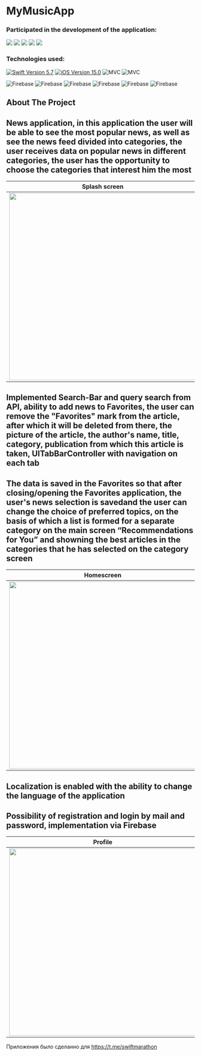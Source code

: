 # MyMusicApp

### Participated in the development of the application:
<p align="left"> 
<a href="https://github.com/Ojidaemo">
<img src="https://img.shields.io/badge/Ojidaemo-red"/></a>
<a href="https://github.com/D1mon227">
<img src="https://img.shields.io/badge/D1mon227-yellow"/></a>
<a href="https://github.com/Alex123423">
<img src="https://img.shields.io/badge/Alex123423-white"/></a>
<a href="https://github.com/Senior-Pomidorr">
<img src="https://img.shields.io/badge/Senior-Pomidorr-blue"/></a>
<a href="https://github.com/wildwoodB">
<img src="https://img.shields.io/badge/wildwoodB-green"/></a>
</p>

### Technologies used:
<p align="left"> 
<a href="https://swift.org">
<img src="https://img.shields.io/badge/Swift-5.7-orange" alt="Swift Version 5.7" /></a>
<a href="https://developer.apple.com/ios/">
<img src="https://img.shields.io/badge/iOS-15.0%2B-success" alt="iOS Version 15.0"/></a>
<img src="https://img.shields.io/badge/MVC-ff69b4" alt="MVC" /></a>
<img src="https://img.shields.io/badge/No storyboard-purple" alt="MVC" /></a>

<img src="https://img.shields.io/badge/Realm-yellow" alt="Firebase" /></a>
<img src="https://img.shields.io/badge/Firebase-blue" alt="Firebase" /></a>
<img src="https://img.shields.io/badge/Kingfisher-green" alt="Firebase" /></a>
<img src="https://img.shields.io/badge/JSON-red" alt="Firebase" /></a>
<img src="https://img.shields.io/badge/GoogleAuth-green" alt="Firebase" /></a>
<img src="https://img.shields.io/badge/Notifications-white" alt="Firebase" /></a>
</p>

## About The Project

## News application, in this application the user will be able to see the most popular news, as well as see the news feed divided into categories, the user receives data on popular news in different categories, the user has the opportunity to choose the categories that interest him the most

| Splash screen | Onboarding | Categories |
| --- | --- | --- |
| <img src="https://user-images.githubusercontent.com/46907557/238901010-4aae9446-020d-41cb-95f9-7c2b00fdc8f9.png" height="500">|<img src="https://user-images.githubusercontent.com/46907557/238901004-ca63821a-aeb1-4297-8151-909d3cf9d2be.png" height="500"/>| <img src="https://user-images.githubusercontent.com/46907557/238906568-5e1b0e5a-18c9-4fbb-a6e6-89a6ca54708b.png" height="500"/>|
##
## Implemented Search-Bar and query search from API, ability to add news to Favorites, the user can remove the "Favorites" mark from the article, after which it will be deleted from there, the picture of the article, the author's name, title, category, publication from which this article is taken, UITabBarController with navigation on each tab
## The data is saved in the Favorites so that after closing/opening the Favorites application, the user's news selection is savedand the user can change the choice of preferred topics, on the basis of which a list is formed for a separate category on the main screen “Recommendations for You” and showning the best articles in the categories that he has selected on the category screen

| Homescreen | Article | Bookmarks |
| --- | --- | --- |
| <img src="https://user-images.githubusercontent.com/46907557/238900993-bb4a5fcf-577a-4c0a-aa9b-1afff04aacd3.png" height="500">|<img src="https://user-images.githubusercontent.com/46907557/238900968-9846d186-47d7-4e6c-b428-6088742b1de8.png" height="500"/>| <img src="https://user-images.githubusercontent.com/46907557/238900990-1d8c7eef-a291-4ec8-a4c9-4ec15fc4bb8c.png" height="500"/>|
##
## Localization is enabled with the ability to change the language of the application
## Possibility of registration and login by mail and password, implementation via Firebase

| Profile | Terms & Conditions | Languages |
| --- | --- | --- |
| <img src="https://user-images.githubusercontent.com/46907557/238901005-a24827d5-6683-4f3f-9122-736369202038.png" height="500">|<img src="https://user-images.githubusercontent.com/46907557/238901012-2d7f9649-1b8c-4624-8a10-7dbad5bb217b.png" height="500"/>| <img src="https://user-images.githubusercontent.com/46907557/238901000-5dd41a72-8b41-4867-a040-e761760c3dc5.png" height="500"/>|

Приложения было сделанно для https://t.me/swiftmarathon
